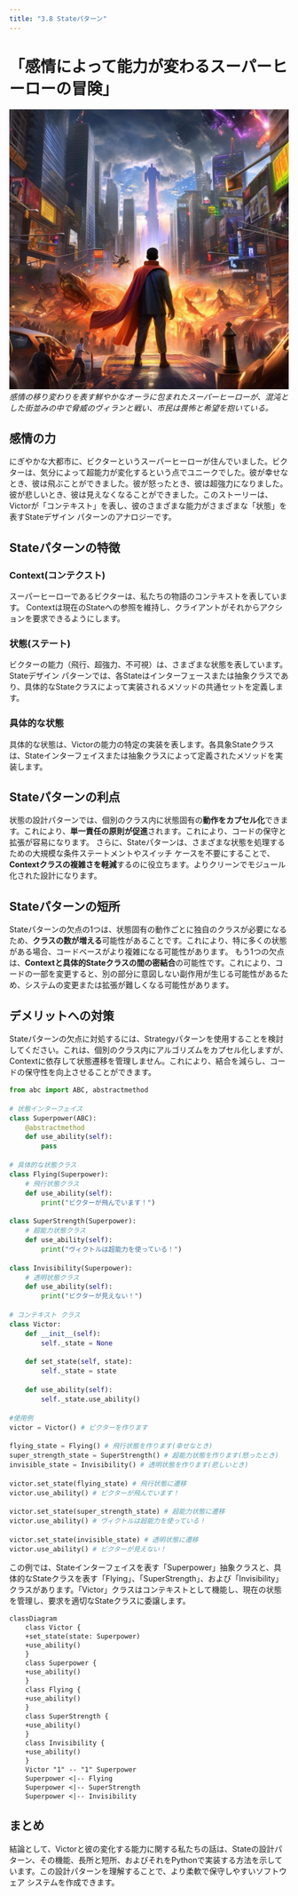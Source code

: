 ```yaml
---
title: "3.8 Stateパターン"
---
```


# 「感情によって能力が変わるスーパーヒーローの冒険」

![](/images/20230327_gof/A_powerful_superhero_surrounded_by_a_vivid_aura_represen.jpg)
*感情の移り変わりを表す鮮やかなオーラに包まれたスーパーヒーローが、混沌とした街並みの中で脅威のヴィランと戦い、市民は畏怖と希望を抱いている。*


## 感情の力
にぎやかな大都市に、ビクターというスーパーヒーローが住んでいました。ビクターは、気分によって超能力が変化するという点でユニークでした。彼が幸せなとき、彼は飛ぶことができました。彼が怒ったとき、彼は超強力になりました。彼が悲しいとき、彼は見えなくなることができました。このストーリーは、Victorが「コンテキスト」を表し、彼のさまざまな能力がさまざまな「状態」を表すStateデザイン パターンのアナロジーです。

## Stateパターンの特徴
### Context(コンテクスト)
スーパーヒーローであるビクターは、私たちの物語のコンテキストを表しています。 Contextは現在のStateへの参照を維持し、クライアントがそれからアクションを要求できるようにします。

### 状態(ステート)
ビクターの能力（飛行、超強力、不可視）は、さまざまな状態を表しています。 Stateデザイン パターンでは、各Stateはインターフェースまたは抽象クラスであり、具体的なStateクラスによって実装されるメソッドの共通セットを定義します。

### 具体的な状態
具体的な状態は、Victorの能力の特定の実装を表します。各具象Stateクラスは、Stateインターフェイスまたは抽象クラスによって定義されたメソッドを実装します。

## Stateパターンの利点
状態の設計パターンでは、個別のクラス内に状態固有の**動作をカプセル化**できます。これにより、**単一責任の原則が促進**されます。これにより、コードの保守と拡張が容易になります。
さらに、Stateパターンは、さまざまな状態を処理するための大規模な条件ステートメントやスイッチ ケースを不要にすることで、**Contextクラスの複雑さを軽減**するのに役立ちます。よりクリーンでモジュール化された設計になります。

## Stateパターンの短所
Stateパターンの欠点の1つは、状態固有の動作ごとに独自のクラスが必要になるため、**クラスの数が増える**可能性があることです。これにより、特に多くの状態がある場合、コードベースがより複雑になる可能性があります。
もう1つの欠点は、**Contextと具体的Stateクラスの間の密結合**の可能性です。これにより、コードの一部を変更すると、別の部分に意図しない副作用が生じる可能性があるため、システムの変更または拡張が難しくなる可能性があります。

## デメリットへの対策
Stateパターンの欠点に対処するには、Strategyパターンを使用することを検討してください。これは、個別のクラス内にアルゴリズムをカプセル化しますが、Contextに依存して状態遷移を管理しません。これにより、結合を減らし、コードの保守性を向上させることができます。

```python
from abc import ABC, abstractmethod

# 状態インターフェイス
class Superpower(ABC):
    @abstractmethod
    def use_ability(self):
        pass

# 具体的な状態クラス
class Flying(Superpower):
    # 飛行状態クラス
    def use_ability(self):
        print("ビクターが飛んでいます！")

class SuperStrength(Superpower):
    # 超能力状態クラス
    def use_ability(self):
        print("ヴィクトルは超能力を使っている！")

class Invisibility(Superpower):
    # 透明状態クラス
    def use_ability(self):
        print("ビクターが見えない！")

# コンテキスト クラス
class Victor:
    def __init__(self):
        self._state = None

    def set_state(self, state):
        self._state = state

    def use_ability(self):
        self._state.use_ability()

#使用例
victor = Victor() # ビクターを作ります

flying_state = Flying() # 飛行状態を作ります(幸せなとき)
super_strength_state = SuperStrength() # 超能力状態を作ります(怒ったとき)
invisible_state = Invisibility() # 透明状態を作ります(悲しいとき)

victor.set_state(flying_state) # 飛行状態に遷移
victor.use_ability() # ビクターが飛んでいます！

victor.set_state(super_strength_state) # 超能力状態に遷移
victor.use_ability() # ヴィクトルは超能力を使っている！

victor.set_state(invisible_state) # 透明状態に遷移
victor.use_ability() # ビクターが見えない！
```

この例では、Stateインターフェイスを表す「Superpower」抽象クラスと、具体的なStateクラスを表す「Flying」、「SuperStrength」、および「Invisibility」クラスがあります。「Victor」クラスはコンテキストとして機能し、現在の状態を管理し、要求を適切なStateクラスに委譲します。

```mermaid
classDiagram
    class Victor {
    +set_state(state: Superpower)
    +use_ability()
    }
    class Superpower {
    +use_ability()
    }
    class Flying {
    +use_ability()
    }
    class SuperStrength {
    +use_ability()
    }
    class Invisibility {
    +use_ability()
    }
    Victor "1" -- "1" Superpower
    Superpower <|-- Flying
    Superpower <|-- SuperStrength
    Superpower <|-- Invisibility
```

## まとめ
結論として、Victorと彼の変化する能力に関する私たちの話は、Stateの設計パターン、その機能、長所と短所、およびそれをPythonで実装する方法を示しています。この設計パターンを理解することで、より柔軟で保守しやすいソフトウェア システムを作成できます。